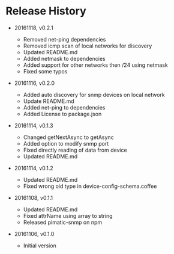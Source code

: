 # Release History

* 20161118, v0.2.1
	* Removed net-ping dependencies
	* Removed icmp scan of local networks for discovery
	* Updated README.md
	* Added netmask to dependencies
	* Added support for other networks then /24 using netmask
	* Fixed some typos

* 20161116, v0.2.0
	* Added auto discovery for snmp devices on local network
	* Update README.md
	* Added net-ping to dependencies
	* Added License to package.json

* 20161114, v0.1.3
	* Changed getNextAsync to getAsync 
	* Added option to modify snmp port
	* Fixed directly reading of data from device
	* Updated README.md

* 20161114, v0.1.2
	* Updated README.md
	* Fixed wrong oid type in device-config-schema.coffee

* 20161108, v0.1.1
	* Updated README.md
	* Fixed attrName using array to string
	* Released pimatic-snmp on npm

* 20161106, v0.1.0
	* Initial version